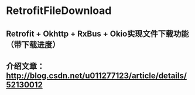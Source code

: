 # RetrofitFileDownload
## Retrofit + Okhttp + RxBus + Okio实现文件下载功能（带下载进度）
## 介绍文章：http://blog.csdn.net/u011277123/article/details/52130012
